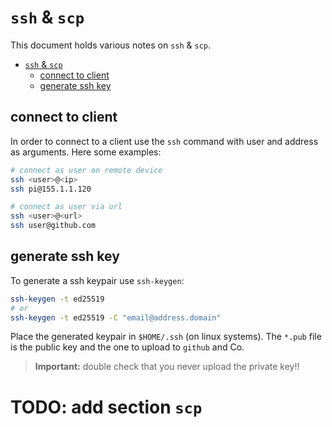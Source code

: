 # `ssh` & `scp`

This document holds various notes on `ssh` & `scp`.

<!--toc:start-->
- [`ssh` & `scp`](#ssh-scp)
  - [connect to client](#connect-to-client)
  - [generate ssh key](#generate-ssh-key)
<!--toc:end-->


## connect to client

In order to connect to a client use the `ssh` command with user and address as arguments.
Here some examples:

```sh
# connect as user on remote device
ssh <user>@<ip>
ssh pi@155.1.1.120

# connect as user via url
ssh <user>@<url>
ssh user@github.com
```


## generate ssh key

To generate a ssh keypair use `ssh-keygen`:

```sh
ssh-keygen -t ed25519
# or
ssh-keygen -t ed25519 -C "email@address.domain"
```

Place the generated keypair in `$HOME/.ssh` (on linux systems).
The `*.pub` file is the public key and the one to upload to `github` and Co.

> **Important:** double check that you never upload the private key!!


# TODO: add section `scp`
